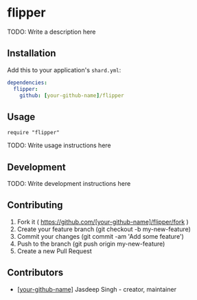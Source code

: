 # flipper

TODO: Write a description here

## Installation

Add this to your application's `shard.yml`:

```yaml
dependencies:
  flipper:
    github: [your-github-name]/flipper
```

## Usage

```crystal
require "flipper"
```

TODO: Write usage instructions here

## Development

TODO: Write development instructions here

## Contributing

1. Fork it ( https://github.com/[your-github-name]/flipper/fork )
2. Create your feature branch (git checkout -b my-new-feature)
3. Commit your changes (git commit -am 'Add some feature')
4. Push to the branch (git push origin my-new-feature)
5. Create a new Pull Request

## Contributors

- [[your-github-name]](https://github.com/[your-github-name]) Jasdeep Singh - creator, maintainer
